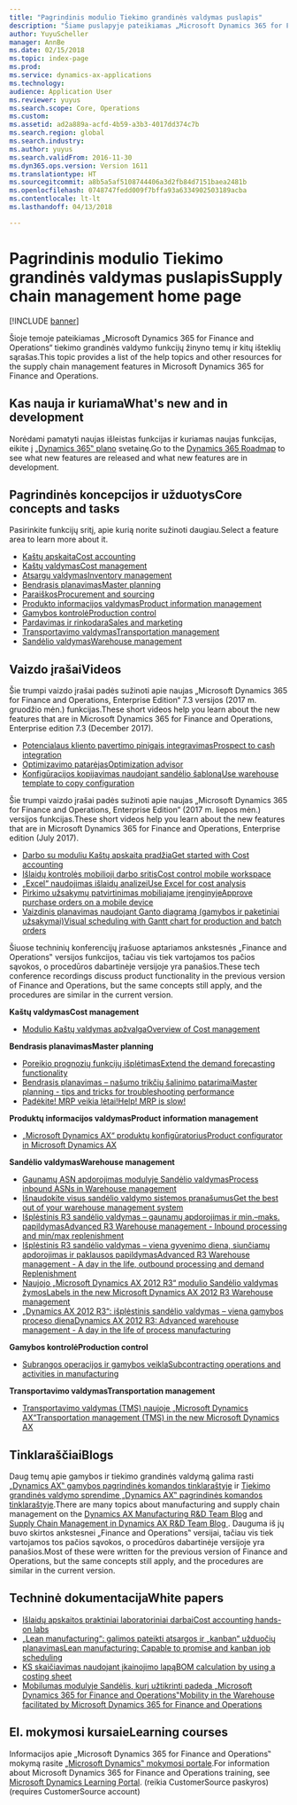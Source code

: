 ```yaml
---
title: "Pagrindinis modulio Tiekimo grandinės valdymas puslapis"
description: "Šiame puslapyje pateikiamas „Microsoft Dynamics 365 for Finance and Operations“ tiekimo grandinės valdymo funkcijų žinyno temų ir kitų išteklių sąrašas."
author: YuyuScheller
manager: AnnBe
ms.date: 02/15/2018
ms.topic: index-page
ms.prod: 
ms.service: dynamics-ax-applications
ms.technology: 
audience: Application User
ms.reviewer: yuyus
ms.search.scope: Core, Operations
ms.custom: 
ms.assetid: ad2a889a-acfd-4b59-a3b3-4017dd374c7b
ms.search.region: global
ms.search.industry: 
ms.author: yuyus
ms.search.validFrom: 2016-11-30
ms.dyn365.ops.version: Version 1611
ms.translationtype: HT
ms.sourcegitcommit: a8b5a5af5108744406a3d2fb84d7151baea2481b
ms.openlocfilehash: 0748747fedd009f7bffa93a6334902503189acba
ms.contentlocale: lt-lt
ms.lasthandoff: 04/13/2018

---
```


# <a name="supply-chain-management-home-page"></a><span data-ttu-id="b5ed7-103">Pagrindinis modulio Tiekimo grandinės valdymas puslapis</span><span class="sxs-lookup"><span data-stu-id="b5ed7-103">Supply chain management home page</span></span>

[!INCLUDE [banner](includes/banner.md)]

<span data-ttu-id="b5ed7-104">Šioje temoje pateikiamas „Microsoft Dynamics 365 for Finance and Operations“ tiekimo grandinės valdymo funkcijų žinyno temų ir kitų išteklių sąrašas.</span><span class="sxs-lookup"><span data-stu-id="b5ed7-104">This topic provides a list of the help topics and other resources for the supply chain management features in Microsoft Dynamics 365 for Finance and Operations.</span></span> 

## <a name="whats-new-and-in-development"></a><span data-ttu-id="b5ed7-105">Kas nauja ir kuriama</span><span class="sxs-lookup"><span data-stu-id="b5ed7-105">What's new and in development</span></span>
<span data-ttu-id="b5ed7-106">Norėdami pamatyti naujas išleistas funkcijas ir kuriamas naujas funkcijas, eikite į <a href="https://roadmap.dynamics.com/">„Dynamics 365‟ plano</a> svetainę.</span><span class="sxs-lookup"><span data-stu-id="b5ed7-106">Go to the <a href="https://roadmap.dynamics.com/">Dynamics 365 Roadmap</a> to see what new features are released and what new features are in development.</span></span> 

## <a name="core-concepts-and-tasks"></a><span data-ttu-id="b5ed7-107">Pagrindinės koncepcijos ir užduotys</span><span class="sxs-lookup"><span data-stu-id="b5ed7-107">Core concepts and tasks</span></span>

<span data-ttu-id="b5ed7-108">Pasirinkite funkcijų sritį, apie kurią norite sužinoti daugiau.</span><span class="sxs-lookup"><span data-stu-id="b5ed7-108">Select a feature area to learn more about it.</span></span>

- [<span data-ttu-id="b5ed7-109">Kaštų apskaita</span><span class="sxs-lookup"><span data-stu-id="b5ed7-109">Cost accounting</span></span>](../financials/cost-accounting/cost-accounting-home-page.md)
- [<span data-ttu-id="b5ed7-110">Kaštų valdymas</span><span class="sxs-lookup"><span data-stu-id="b5ed7-110">Cost management</span></span>](cost-management/cost-management-home-page.md)  
- [<span data-ttu-id="b5ed7-111">Atsargų valdymas</span><span class="sxs-lookup"><span data-stu-id="b5ed7-111">Inventory management</span></span>](inventory/inventory-home-page.md)
- [<span data-ttu-id="b5ed7-112">Bendrasis planavimas</span><span class="sxs-lookup"><span data-stu-id="b5ed7-112">Master planning</span></span>](master-planning/master-planning-home-page.md)
- [<span data-ttu-id="b5ed7-113">Paraiškos</span><span class="sxs-lookup"><span data-stu-id="b5ed7-113">Procurement and sourcing</span></span>](procurement/procurement-sourcing-overview.md)
- [<span data-ttu-id="b5ed7-114">Produkto informacijos valdymas</span><span class="sxs-lookup"><span data-stu-id="b5ed7-114">Product information management</span></span>](pim/product-information.md)
- [<span data-ttu-id="b5ed7-115">Gamybos kontrolė</span><span class="sxs-lookup"><span data-stu-id="b5ed7-115">Production control</span></span>](production-control/production-process-overview.md)
- [<span data-ttu-id="b5ed7-116">Pardavimas ir rinkodara</span><span class="sxs-lookup"><span data-stu-id="b5ed7-116">Sales and marketing</span></span>](sales-marketing/overview-sales-marketing.md)
- [<span data-ttu-id="b5ed7-117">Transportavimo valdymas</span><span class="sxs-lookup"><span data-stu-id="b5ed7-117">Transportation management</span></span>](transportation/transportation-management-overview.md)
- [<span data-ttu-id="b5ed7-118">Sandėlio valdymas</span><span class="sxs-lookup"><span data-stu-id="b5ed7-118">Warehouse management</span></span>](warehousing/warehouse-configuration.md)

## <a name="videos"></a><span data-ttu-id="b5ed7-119">Vaizdo įrašai</span><span class="sxs-lookup"><span data-stu-id="b5ed7-119">Videos</span></span>

<span data-ttu-id="b5ed7-120">Šie trumpi vaizdo įrašai padės sužinoti apie naujas „Microsoft Dynamics 365 for Finance and Operations, Enterprise Edition“ 7.3 versijos (2017 m. gruodžio mėn.) funkcijas.</span><span class="sxs-lookup"><span data-stu-id="b5ed7-120">These short videos help you learn about the new features that are in Microsoft Dynamics 365 for Finance and Operations, Enterprise edition 7.3 (December 2017).</span></span>

-  [<span data-ttu-id="b5ed7-121">Potencialaus kliento pavertimo pinigais integravimas</span><span class="sxs-lookup"><span data-stu-id="b5ed7-121">Prospect to cash integration</span></span>](https://youtu.be/AVV9x5x-XCg) 
-  [<span data-ttu-id="b5ed7-122">Optimizavimo patarėjas</span><span class="sxs-lookup"><span data-stu-id="b5ed7-122">Optimization advisor</span></span>](https://www.youtube.com/watch?v=MRsAzgFCUSQ&t=4s)
-  [<span data-ttu-id="b5ed7-123">Konfigūracijos kopijavimas naudojant sandėlio šabloną</span><span class="sxs-lookup"><span data-stu-id="b5ed7-123">Use warehouse template to copy configuration</span></span>](https://www.youtube.com/watch?v=K2WIfFlqJYs&feature=youtu.be)

<span data-ttu-id="b5ed7-124">Šie trumpi vaizdo įrašai padės sužinoti apie naujas „Microsoft Dynamics 365 for Finance and Operations, Enterprise Edition“ (2017 m. liepos mėn.) versijos funkcijas.</span><span class="sxs-lookup"><span data-stu-id="b5ed7-124">These short videos help you learn about the new features that are in Microsoft Dynamics 365 for Finance and Operations, Enterprise edition (July 2017).</span></span>

-  [<span data-ttu-id="b5ed7-125">Darbo su moduliu Kaštų apskaita pradžia</span><span class="sxs-lookup"><span data-stu-id="b5ed7-125">Get started with Cost accounting</span></span>](https://youtu.be/1pUDtJQZ8FU)
-  [<span data-ttu-id="b5ed7-126">Išlaidų kontrolės mobilioji darbo sritis</span><span class="sxs-lookup"><span data-stu-id="b5ed7-126">Cost control mobile workspace</span></span>](https://youtu.be/imsuTg8rUVk)
-  [<span data-ttu-id="b5ed7-127">„Excel“ naudojimas išlaidų analizei</span><span class="sxs-lookup"><span data-stu-id="b5ed7-127">Use Excel for cost analysis</span></span>](https://youtu.be/-HKHYdClvx8)
-  [<span data-ttu-id="b5ed7-128">Pirkimo užsakymų patvirtinimas mobiliajame įrenginyje</span><span class="sxs-lookup"><span data-stu-id="b5ed7-128">Approve purchase orders on a mobile device</span></span>](https://youtu.be/gZ-gOlJe7H8)
-  [<span data-ttu-id="b5ed7-129">Vaizdinis planavimas naudojant Ganto diagramą (gamybos ir paketiniai užsakymai)</span><span class="sxs-lookup"><span data-stu-id="b5ed7-129">Visual scheduling with Gantt chart for production and batch orders</span></span>](https://youtu.be/BtbuShkGj4I)

<span data-ttu-id="b5ed7-130">Šiuose techninių konferencijų įrašuose aptariamos ankstesnės „Finance and Operations‟ versijos funkcijos, tačiau vis tiek vartojamos tos pačios sąvokos, o procedūros dabartinėje versijoje yra panašios.</span><span class="sxs-lookup"><span data-stu-id="b5ed7-130">These tech conference recordings discuss product functionality in the previous version of Finance and Operations, but the same concepts still apply, and the procedures are similar in the current version.</span></span> 

<span data-ttu-id="b5ed7-131">**Kaštų valdymas**</span><span class="sxs-lookup"><span data-stu-id="b5ed7-131">**Cost management**</span></span>

-  [<span data-ttu-id="b5ed7-132">Modulio Kaštų valdymas apžvalga</span><span class="sxs-lookup"><span data-stu-id="b5ed7-132">Overview of Cost management</span></span>](https://www.youtube.com/watch?v=vXzlC-mOBcg&feature=youtu.be)

<span data-ttu-id="b5ed7-133">**Bendrasis planavimas**</span><span class="sxs-lookup"><span data-stu-id="b5ed7-133">**Master planning**</span></span>

-  [<span data-ttu-id="b5ed7-134">Poreikio prognozių funkcijų išplėtimas</span><span class="sxs-lookup"><span data-stu-id="b5ed7-134">Extend the demand forecasting functionality</span></span>](https://www.youtube.com/watch?v=4OIKIXLiNjI&feature=youtu.be)
-  [<span data-ttu-id="b5ed7-135">Bendrasis planavimas – našumo trikčių šalinimo patarimai</span><span class="sxs-lookup"><span data-stu-id="b5ed7-135">Master planning - tips and tricks for troubleshooting performance</span></span>](https://youtu.be/7v8BPmEs9Dg)
-  [<span data-ttu-id="b5ed7-136">Padėkite! MRP veikia lėtai!</span><span class="sxs-lookup"><span data-stu-id="b5ed7-136">Help! MRP is slow!</span></span>](https://youtu.be/RLXybx20B5o)

<span data-ttu-id="b5ed7-137">**Produktų informacijos valdymas**</span><span class="sxs-lookup"><span data-stu-id="b5ed7-137">**Product information management**</span></span>

-  [<span data-ttu-id="b5ed7-138">„Microsoft Dynamics AX“ produktų konfigūratorius</span><span class="sxs-lookup"><span data-stu-id="b5ed7-138">Product configurator in Microsoft Dynamics AX</span></span>](https://youtu.be/zotrj3SbCl4)

<span data-ttu-id="b5ed7-139">**Sandėlio valdymas**</span><span class="sxs-lookup"><span data-stu-id="b5ed7-139">**Warehouse management**</span></span> 

-  [<span data-ttu-id="b5ed7-140">Gaunamų ASN apdorojimas modulyje Sandėlio valdymas</span><span class="sxs-lookup"><span data-stu-id="b5ed7-140">Process inbound ASNs in Warehouse management</span></span>](https://mix.office.com/watch/wpf78tr7rjuh)  
-  [<span data-ttu-id="b5ed7-141">Išnaudokite visus sandėlio valdymo sistemos pranašumus</span><span class="sxs-lookup"><span data-stu-id="b5ed7-141">Get the best out of your warehouse management system</span></span>](https://www.youtube.com/watch?v=--_didmZKHo&t=10s)
-  [<span data-ttu-id="b5ed7-142">Išplėstinis R3 sandėlio valdymas – gaunamų apdorojimas ir min.–maks. papildymas</span><span class="sxs-lookup"><span data-stu-id="b5ed7-142">Advanced R3 Warehouse management - Inbound processing and min/max replenishment</span></span>](https://www.youtube.com/watch?v=z5_V5Eqlf5M&t=48s)
-  [<span data-ttu-id="b5ed7-143">Išplėstinis R3 sandėlio valdymas – viena gyvenimo diena, siunčiamų apdorojimas ir paklausos papildymas</span><span class="sxs-lookup"><span data-stu-id="b5ed7-143">Advanced R3 Warehouse management - A day in the life, outbound processing and demand Replenishment</span></span>](https://youtu.be/Og0gLlVp7jA)
-  [<span data-ttu-id="b5ed7-144">Naujojo „Microsoft Dynamics AX 2012 R3“ modulio Sandėlio valdymas žymos</span><span class="sxs-lookup"><span data-stu-id="b5ed7-144">Labels in the new Microsoft Dynamics AX 2012 R3 Warehouse management</span></span>](https://youtu.be/5w1MngVchBA)
-  [<span data-ttu-id="b5ed7-145">„Dynamics AX 2012 R3“: išplėstinis sandėlio valdymas – viena gamybos proceso diena</span><span class="sxs-lookup"><span data-stu-id="b5ed7-145">Dynamics AX 2012 R3: Advanced warehouse management - A day in the life of process manufacturing</span></span>](https://www.youtube.com/embed/QUxXUrN-7n4)

<span data-ttu-id="b5ed7-146">**Gamybos kontrolė**</span><span class="sxs-lookup"><span data-stu-id="b5ed7-146">**Production control**</span></span>

-  [<span data-ttu-id="b5ed7-147">Subrangos operacijos ir gamybos veikla</span><span class="sxs-lookup"><span data-stu-id="b5ed7-147">Subcontracting operations and activities in manufacturing</span></span>](https://youtu.be/y1jrd3A_k70)

<span data-ttu-id="b5ed7-148">**Transportavimo valdymas**</span><span class="sxs-lookup"><span data-stu-id="b5ed7-148">**Transportation management**</span></span>

-  [<span data-ttu-id="b5ed7-149">Transportavimo valdymas (TMS) naujoje „Microsoft Dynamics AX“</span><span class="sxs-lookup"><span data-stu-id="b5ed7-149">Transportation management (TMS) in the new Microsoft Dynamics AX</span></span>](https://youtu.be/jgmTgJIgEFQ)

## <a name="blogs"></a><span data-ttu-id="b5ed7-150">Tinklaraščiai</span><span class="sxs-lookup"><span data-stu-id="b5ed7-150">Blogs</span></span>
<span data-ttu-id="b5ed7-151">Daug temų apie gamybos ir tiekimo grandinės valdymą galima rasti <a href="https://blogs.msdn.microsoft.com/axmfg/">„Dynamics AX‟ gamybos pagrindinės komandos tinklaraštyje</a> ir <a href="https://blogs.msdn.microsoft.com/dynamicsaxscm/">Tiekimo grandinės valdymo sprendime „Dynamics AX‟ pagrindinės komandos tinklaraštyje</a>.</span><span class="sxs-lookup"><span data-stu-id="b5ed7-151">There are many topics about manufacturing and supply chain management on the <a href="https://blogs.msdn.microsoft.com/axmfg/">Dynamics AX Manufacturing R&D Team Blog</a> and <a href="https://blogs.msdn.microsoft.com/dynamicsaxscm/">Supply Chain Management in Dynamics AX R&D Team Blog </a>.</span></span> <span data-ttu-id="b5ed7-152">Dauguma iš jų buvo skirtos ankstesnei „Finance and Operations‟ versijai, tačiau vis tiek vartojamos tos pačios sąvokos, o procedūros dabartinėje versijoje yra panašios.</span><span class="sxs-lookup"><span data-stu-id="b5ed7-152">Most of these were written for the previous version of Finance and Operations, but the same concepts still apply, and the procedures are similar in the current version.</span></span> 

## <a name="white-papers"></a><span data-ttu-id="b5ed7-153">Techninė dokumentacija</span><span class="sxs-lookup"><span data-stu-id="b5ed7-153">White papers</span></span>
-  <span data-ttu-id="b5ed7-154"><a href="https://mbs.microsoft.com/customersource/northamerica/AX/learning/documentation/white-papers/msd365optgtstcostacc/">Išlaidų apskaitos praktiniai laboratoriniai darbai</a></span><span class="sxs-lookup"><span data-stu-id="b5ed7-154"><a href="https://mbs.microsoft.com/customersource/northamerica/AX/learning/documentation/white-papers/msd365optgtstcostacc/">Cost accounting hands-on labs</a></span></span> 
-  <span data-ttu-id="b5ed7-155"><a href="https://mbs.microsoft.com/customersource/northamerica/AX/learning/documentation/white-papers/leanmanufkanban365opt/">„Lean manufacturing“: galimos pateikti atsargos ir „kanban“ užduočių planavimas</a></span><span class="sxs-lookup"><span data-stu-id="b5ed7-155"><a href="https://mbs.microsoft.com/customersource/northamerica/AX/learning/documentation/white-papers/leanmanufkanban365opt/">Lean manufacturing: Capable to promise and kanban job scheduling</a></span></span> 
-  <span data-ttu-id="b5ed7-156"><a href="https://mbs.microsoft.com/customersource/northamerica/AX/learning/documentation/white-papers/365operationsbomcalsheet/">KS skaičiavimas naudojant įkainojimo lapą</a></span><span class="sxs-lookup"><span data-stu-id="b5ed7-156"><a href="https://mbs.microsoft.com/customersource/northamerica/AX/learning/documentation/white-papers/365operationsbomcalsheet/">BOM calculation by using a costing sheet</a></span></span>
-  <span data-ttu-id="b5ed7-157"><a href="https://mbs.microsoft.com/customersource/northamerica/365Enterprise/learning/documentation/white-papers/MobilityWarehouse/">Mobilumas modulyje Sandėlis, kurį užtikrinti padeda „Microsoft Dynamics 365 for Finance and Operations‟</a></span><span class="sxs-lookup"><span data-stu-id="b5ed7-157"><a href="https://mbs.microsoft.com/customersource/northamerica/365Enterprise/learning/documentation/white-papers/MobilityWarehouse/">Mobility in the Warehouse facilitated by Microsoft Dynamics 365 for Finance and Operations</a></span></span>

## <a name="elearning-courses"></a><span data-ttu-id="b5ed7-158">El. mokymosi kursai</span><span class="sxs-lookup"><span data-stu-id="b5ed7-158">eLearning courses</span></span>
<span data-ttu-id="b5ed7-159">Informacijos apie „Microsoft Dynamics 365 for Finance and Operations‟ mokymą rasite <a href="https://mbspartner.microsoft.com/AX/LearningPlans/">„Microsoft Dynamics‟ mokymosi portale</a>.</span><span class="sxs-lookup"><span data-stu-id="b5ed7-159">For information about Microsoft Dynamics 365 for Finance and Operations training, see <a href="https://mbspartner.microsoft.com/AX/LearningPlans/"> Microsoft Dynamics Learning Portal</a>.</span></span> <span data-ttu-id="b5ed7-160">(reikia CustomerSource paskyros)</span><span class="sxs-lookup"><span data-stu-id="b5ed7-160">(requires CustomerSource account)</span></span> 



